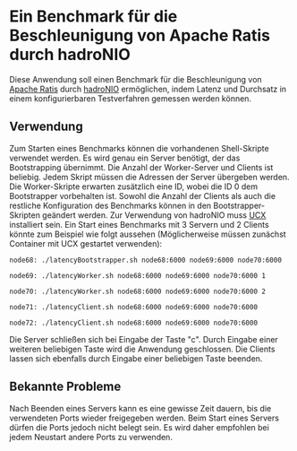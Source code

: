 # Ein Benchmark für die Beschleunigung von Apache Ratis durch hadroNIO

Diese Anwendung soll einen Benchmark für die Beschleunigung von [Apache Ratis](http://ratis.incubator.apache.org/) durch [hadroNIO](https://github.com/hhu-bsinfo/hadroNIO)
ermöglichen, indem Latenz und Durchsatz in einem konfigurierbaren Testverfahren gemessen werden können.

## Verwendung

Zum Starten eines Benchmarks können die vorhandenen Shell-Skripte verwendet werden. Es wird genau ein Server benötigt, der das Bootstrapping übernimmt. Die Anzahl der Worker-Server und Clients ist beliebig. Jedem Skript müssen die Adressen der Server übergeben werden. Die Worker-Skripte erwarten zusätzlich eine ID, wobei die ID 0 dem Bootstrapper vorbehalten ist. Sowohl die Anzahl der Clients als auch die restliche Konfiguration des Benchmarks können in den Bootstrapper-Skripten geändert werden. Zur Verwendung von hadroNIO muss [UCX](https://openucx.org/) installiert sein. Ein Start eines Benchmarks mit 3 Servern und 2 Clients könnte zum Beispiel wie folgt aussehen (Möglicherweise müssen zunächst Container mit UCX gestartet verwenden):

```shell
node68: ./latencyBootstrapper.sh node68:6000 node69:6000 node70:6000
```

```shell
node69: ./latencyWorker.sh node68:6000 node69:6000 node70:6000 1
```

```shell
node70: ./latencyWorker.sh node68:6000 node69:6000 node70:6000 2
```

```shell
node71: ./latencyClient.sh node68:6000 node69:6000 node70:6000
```

```shell
node72: ./latencyClient.sh node68:6000 node69:6000 node70:6000
```

Die Server schließen sich bei Eingabe der Taste "c". Durch Eingabe einer weiteren beliebigen Taste wird die Anwendung geschlossen. Die Clients lassen sich ebenfalls durch Eingabe einer beliebigen Taste beenden.

## Bekannte Probleme

Nach Beenden eines Servers kann es eine gewisse Zeit dauern, bis die verwendeten Ports wieder freigegeben werden. Beim Start eines Servers dürfen die Ports jedoch nicht belegt sein. Es wird daher empfohlen bei jedem Neustart andere Ports zu verwenden.
